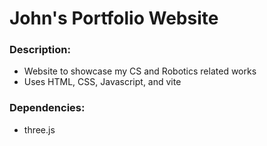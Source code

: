 # John's Portfolio Website
### Description:
- Website to showcase my CS and Robotics related works
- Uses HTML, CSS, Javascript, and vite

### Dependencies:
- three.js
